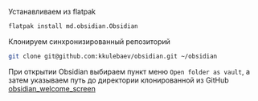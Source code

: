 Устанавливаем из flatpak
```sh
flatpak install md.obsidian.Obsidian
```

Клонируем синхронизированный репозиторий
```sh
git clone git@github.com:kkulebaev/obsidian.git ~/obsidian
```

При открытии Obsidian выбираем пункт меню `Open folder as vault`, а затем указываем путь до директории клонированной из GitHub
[obsidian_welcome_screen](assets/obsidian_welcome_screen.png)
